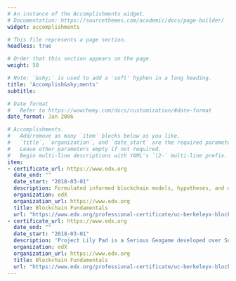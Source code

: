 ```yaml
---
# An instance of the Accomplishments widget.
# Documentation: https://sourcethemes.com/academic/docs/page-builder/
widget: accomplishments

# This file represents a page section.
headless: true

# Order that this section appears on the page.
weight: 50

# Note: `&shy;` is used to add a 'soft' hyphen in a long heading.
title: 'Accomplish&shy;ments'
subtitle:

# Date format
#   Refer to https://wowchemy.com/docs/customization/#date-format
date_format: Jan 2006

# Accomplishments.
#   Add/remove as many `item` blocks below as you like.
#   `title`, `organization`, and `date_start` are the required parameters.
#   Leave other parameters empty if not required.
#   Begin multi-line descriptions with YAML's `|2-` multi-line prefix.
item:
- certificate_url: https://www.edx.org
  date_end: ""
  date_start: "2018-03-01"
  description: Formulated informed blockchain models, hypotheses, and use cases.
  organization: edX
  organization_url: https://www.edx.org
  title: Blockchain Fundamentals
  url: "https://www.edx.org/professional-certificate/uc-berkeleyx-blockchain-fundamentals"
- certificate_url: https://www.edx.org
  date_end: ""
  date_start: "2018-03-01"
  description: 'Project Lily Pad is a Serious Geogame developed over Summer 2018 with the purpose of teaching spatial thinking in terms of disaster resilience. The game is set in the city of Dickinson, Texas, where Hurricane Harvey made its presence on 30th August 2017. Day 1 of the game requires the player to think spatially in unfamiliar territory and navigate using instructions and a paper map to drop off supplies. In Day 2, the player plays as a Cajun Navy officer, (Cajun Navy are an informal group of rescuers from Louisiana and adjacent areas who helped in the hurricane scenario) rescuing people and dropping them off at locations that have elevation, resources and are recognizable as landmarks, coined as Lily Pads. The game was developed integrating Geographic Information System (GIS) which was achieved by navigating and transferring data from Open Street Map to ArcGIS to CityEngine to Unity. The elevation model and flood data was used to model the city and recreate the game with almost real life accuracy. This game is targeted to all audiences as every citizen should be aware of disaster resilience with respect to flooding or hurricanes. We hope the game can set a framework for many such games in the future as well as play an important role in preparing people better for disasters in the future.' 
  organization: edX
  organization_url: https://www.edx.org
  title: Blockchain Fundamentals
  url: "https://www.edx.org/professional-certificate/uc-berkeleyx-blockchain-fundamentals"
---
```

